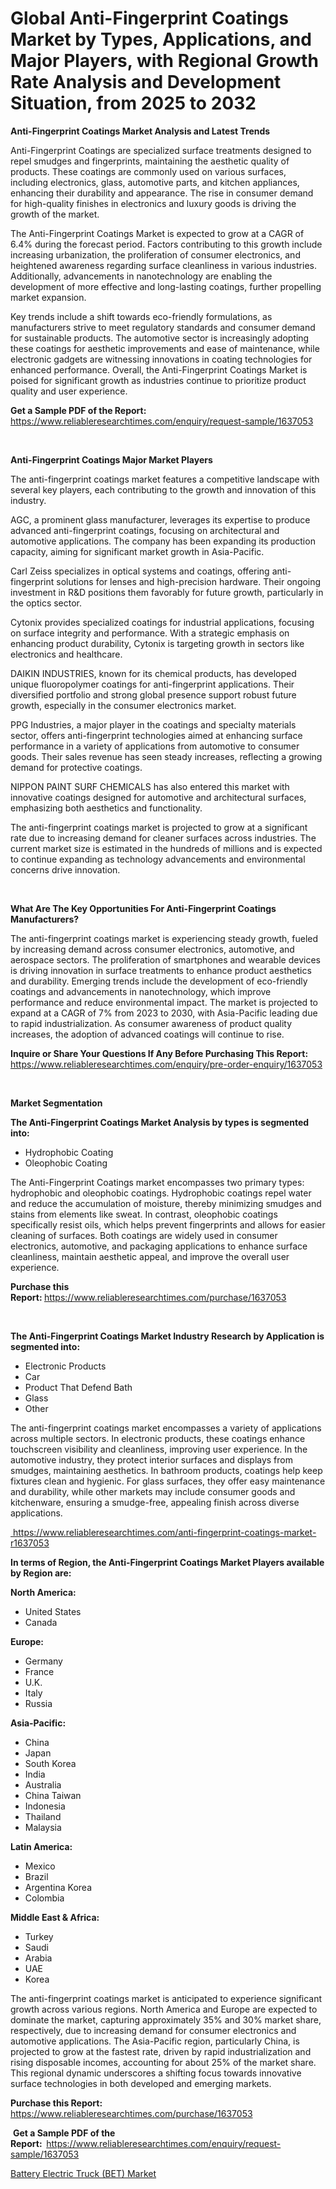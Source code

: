 <p><h1>Global Anti-Fingerprint Coatings Market by Types, Applications, and Major Players, with Regional Growth Rate Analysis and Development Situation, from 2025 to 2032</h1></p><p><strong>Anti-Fingerprint Coatings Market Analysis and Latest Trends</strong></p>
<p><p>Anti-Fingerprint Coatings are specialized surface treatments designed to repel smudges and fingerprints, maintaining the aesthetic quality of products. These coatings are commonly used on various surfaces, including electronics, glass, automotive parts, and kitchen appliances, enhancing their durability and appearance. The rise in consumer demand for high-quality finishes in electronics and luxury goods is driving the growth of the market.</p><p>The Anti-Fingerprint Coatings Market is expected to grow at a CAGR of 6.4% during the forecast period. Factors contributing to this growth include increasing urbanization, the proliferation of consumer electronics, and heightened awareness regarding surface cleanliness in various industries. Additionally, advancements in nanotechnology are enabling the development of more effective and long-lasting coatings, further propelling market expansion. </p><p>Key trends include a shift towards eco-friendly formulations, as manufacturers strive to meet regulatory standards and consumer demand for sustainable products. The automotive sector is increasingly adopting these coatings for aesthetic improvements and ease of maintenance, while electronic gadgets are witnessing innovations in coating technologies for enhanced performance. Overall, the Anti-Fingerprint Coatings Market is poised for significant growth as industries continue to prioritize product quality and user experience.</p></p>
<p><strong>Get a Sample PDF of the Report:&nbsp;</strong> <a href="https://www.reliableresearchtimes.com/enquiry/request-sample/1637053?utm_campaign=2624&utm_medium=2&utm_source=Github&utm_content=ia&utm_term=23032025&utm_id=anti-fingerprint-coatings">https://www.reliableresearchtimes.com/enquiry/request-sample/1637053</a></p>
<p>&nbsp;</p>
<p><strong>Anti-Fingerprint Coatings Major Market Players</strong></p>
<p><p>The anti-fingerprint coatings market features a competitive landscape with several key players, each contributing to the growth and innovation of this industry. </p><p>AGC, a prominent glass manufacturer, leverages its expertise to produce advanced anti-fingerprint coatings, focusing on architectural and automotive applications. The company has been expanding its production capacity, aiming for significant market growth in Asia-Pacific.</p><p>Carl Zeiss specializes in optical systems and coatings, offering anti-fingerprint solutions for lenses and high-precision hardware. Their ongoing investment in R&D positions them favorably for future growth, particularly in the optics sector.</p><p>Cytonix provides specialized coatings for industrial applications, focusing on surface integrity and performance. With a strategic emphasis on enhancing product durability, Cytonix is targeting growth in sectors like electronics and healthcare.</p><p>DAIKIN INDUSTRIES, known for its chemical products, has developed unique fluoropolymer coatings for anti-fingerprint applications. Their diversified portfolio and strong global presence support robust future growth, especially in the consumer electronics market.</p><p>PPG Industries, a major player in the coatings and specialty materials sector, offers anti-fingerprint technologies aimed at enhancing surface performance in a variety of applications from automotive to consumer goods. Their sales revenue has seen steady increases, reflecting a growing demand for protective coatings.</p><p>NIPPON PAINT SURF CHEMICALS has also entered this market with innovative coatings designed for automotive and architectural surfaces, emphasizing both aesthetics and functionality.</p><p>The anti-fingerprint coatings market is projected to grow at a significant rate due to increasing demand for cleaner surfaces across industries. The current market size is estimated in the hundreds of millions and is expected to continue expanding as technology advancements and environmental concerns drive innovation.</p></p>
<p>&nbsp;</p>
<p><strong>What Are The Key Opportunities For Anti-Fingerprint Coatings Manufacturers?</strong></p>
<p><p>The anti-fingerprint coatings market is experiencing steady growth, fueled by increasing demand across consumer electronics, automotive, and aerospace sectors. The proliferation of smartphones and wearable devices is driving innovation in surface treatments to enhance product aesthetics and durability. Emerging trends include the development of eco-friendly coatings and advancements in nanotechnology, which improve performance and reduce environmental impact. The market is projected to expand at a CAGR of 7% from 2023 to 2030, with Asia-Pacific leading due to rapid industrialization. As consumer awareness of product quality increases, the adoption of advanced coatings will continue to rise.</p></p>
<p><strong>Inquire or Share Your Questions If Any Before Purchasing This Report:</strong> <a href="https://www.reliableresearchtimes.com/enquiry/pre-order-enquiry/1637053?utm_campaign=2624&utm_medium=2&utm_source=Github&utm_content=ia&utm_term=23032025&utm_id=anti-fingerprint-coatings">https://www.reliableresearchtimes.com/enquiry/pre-order-enquiry/1637053</a></p>
<p>&nbsp;</p>
<p><strong>Market Segmentation</strong></p>
<p><strong>The Anti-Fingerprint Coatings Market Analysis by types is segmented into:</strong></p>
<p><ul><li>Hydrophobic Coating</li><li>Oleophobic Coating</li></ul></p>
<p><p>The Anti-Fingerprint Coatings market encompasses two primary types: hydrophobic and oleophobic coatings. Hydrophobic coatings repel water and reduce the accumulation of moisture, thereby minimizing smudges and stains from elements like sweat. In contrast, oleophobic coatings specifically resist oils, which helps prevent fingerprints and allows for easier cleaning of surfaces. Both coatings are widely used in consumer electronics, automotive, and packaging applications to enhance surface cleanliness, maintain aesthetic appeal, and improve the overall user experience.</p></p>
<p><strong>Purchase this Report:&nbsp;</strong><a href="https://www.reliableresearchtimes.com/purchase/1637053?utm_campaign=2624&utm_medium=2&utm_source=Github&utm_content=ia&utm_term=23032025&utm_id=anti-fingerprint-coatings">https://www.reliableresearchtimes.com/purchase/1637053</a></p>
<p>&nbsp;</p>
<p><strong>The Anti-Fingerprint Coatings Market Industry Research by Application is segmented into:</strong></p>
<p><ul><li>Electronic Products</li><li>Car</li><li>Product That Defend Bath</li><li>Glass</li><li>Other</li></ul></p>
<p><p>The anti-fingerprint coatings market encompasses a variety of applications across multiple sectors. In electronic products, these coatings enhance touchscreen visibility and cleanliness, improving user experience. In the automotive industry, they protect interior surfaces and displays from smudges, maintaining aesthetics. In bathroom products, coatings help keep fixtures clean and hygienic. For glass surfaces, they offer easy maintenance and durability, while other markets may include consumer goods and kitchenware, ensuring a smudge-free, appealing finish across diverse applications.</p></p>
<p><a href="https://www.reliableresearchtimes.com/anti-fingerprint-coatings-market-r1637053?utm_campaign=2624&utm_medium=2&utm_source=Github&utm_content=ia&utm_term=23032025&utm_id=anti-fingerprint-coatings">&nbsp;https://www.reliableresearchtimes.com/anti-fingerprint-coatings-market-r1637053</a></p>
<p><strong>In terms of Region, the Anti-Fingerprint Coatings Market Players available by Region are:</strong></p>
<p>
    <p> <strong> North America: </strong>
        <ul>
            <li>United States</li>
            <li>Canada</li>
        </ul>
        </p> 
    <p> <strong> Europe: </strong>
        <ul>
            <li>Germany</li>
            <li>France</li>
            <li>U.K.</li>
            <li>Italy</li>
            <li>Russia</li>
        </ul>
        </p> 
    <p> <strong> Asia-Pacific: </strong>
        <ul>
            <li>China</li>
            <li>Japan</li>
            <li>South Korea</li>
            <li>India</li>
            <li>Australia</li>
            <li>China Taiwan</li>
            <li>Indonesia</li>
            <li>Thailand</li>
            <li>Malaysia</li>
        </ul>
        </p> 
    <p> <strong> Latin America: </strong>
        <ul>
            <li>Mexico</li>
            <li>Brazil</li>
            <li>Argentina Korea</li>
            <li>Colombia</li>
        </ul>
        </p> 
    <p> <strong> Middle East & Africa: </strong>
        <ul>
            <li>Turkey</li>
            <li>Saudi</li>
            <li>Arabia</li>
            <li>UAE</li>
            <li>Korea</li>
        </ul>
    </p>
    </p>
<p><p>The anti-fingerprint coatings market is anticipated to experience significant growth across various regions. North America and Europe are expected to dominate the market, capturing approximately 35% and 30% market share, respectively, due to increasing demand for consumer electronics and automotive applications. The Asia-Pacific region, particularly China, is projected to grow at the fastest rate, driven by rapid industrialization and rising disposable incomes, accounting for about 25% of the market share. This regional dynamic underscores a shifting focus towards innovative surface technologies in both developed and emerging markets.</p></p>
<p><strong>Purchase this Report: </strong><a href="https://www.reliableresearchtimes.com/purchase/1637053?utm_campaign=2624&utm_medium=2&utm_source=Github&utm_content=ia&utm_term=23032025&utm_id=anti-fingerprint-coatings">https://www.reliableresearchtimes.com/purchase/1637053</a></p>
<p>&nbsp;<strong>Get a Sample PDF of the Report:&nbsp;&nbsp;</strong><a href="https://www.reliableresearchtimes.com/enquiry/request-sample/1637053?utm_campaign=2624&utm_medium=2&utm_source=Github&utm_content=ia&utm_term=23032025&utm_id=anti-fingerprint-coatings">https://www.reliableresearchtimes.com/enquiry/request-sample/1637053</a></p>
<p><strong></strong></p>
<p><p><a href="https://github.com/mathastilley812967/Market-Research-Report-List-1/blob/main/battery-electric-truck-bet-market.md?utm_campaign=2624&utm_medium=2&utm_source=Github&utm_content=ia&utm_term=23032025&utm_id=anti-fingerprint-coatings">Battery Electric Truck (BET) Market</a></p></p>